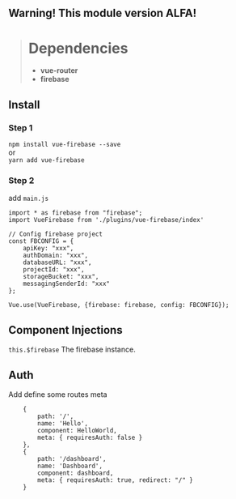 ## Warning! This module version ALFA!

> # Dependencies
> * **vue-router** 
> * **firebase**

## Install

### Step 1
`npm install vue-firebase --save`   
or  
`yarn add vue-firebase`

### Step 2

add `main.js`

```
import * as firebase from "firebase";       
import VueFirebase from './plugins/vue-firebase/index'

```

```$xslt
// Config firebase project
const FBCONFIG = {
    apiKey: "xxx",
    authDomain: "xxx",
    databaseURL: "xxx",
    projectId: "xxx",
    storageBucket: "xxx",
    messagingSenderId: "xxx"
};

Vue.use(VueFirebase, {firebase: firebase, config: FBCONFIG});
```


## Component Injections

`this.$firebase` The firebase instance.

## Auth

Add define some routes meta

```$xslt
    {
        path: '/',
        name: 'Hello',
        component: HelloWorld,
        meta: { requiresAuth: false }
    },
    {
        path: '/dashboard',
        name: 'Dashboard',
        component: dashboard,
        meta: { requiresAuth: true, redirect: "/" }
    }
```